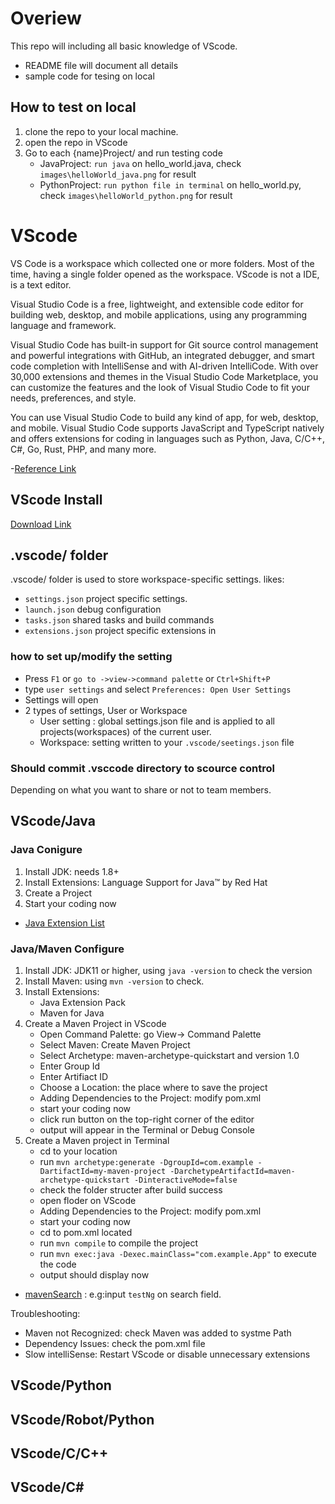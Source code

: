 # Overiew
This repo will including all basic knowledge of VScode. 
- README file will document all details
- sample code for tesing on local
## How to test on local
1. clone the repo to your local machine.
2. open the repo in VScode
3. Go to each {name}Project/ and run testing code
    * JavaProject: `run java` on hello_world.java, check `images\helloWorld_java.png` for result
    * PythonProject: `run python file in terminal` on hello_world.py, check `images\helloWorld_python.png` for result
# VScode
VS Code is a workspace which collected one or more folders. Most of the time, having a single folder opened as the workspace. VScode is not a IDE, is a text editor.

Visual Studio Code is a free, lightweight, and extensible code editor for building web, desktop, and mobile applications, using any programming language and framework.

Visual Studio Code has built-in support for Git source control management and powerful integrations with GitHub, an integrated debugger, and smart code completion with IntelliSense and with AI-driven IntelliCode. With over 30,000 extensions and themes in the Visual Studio Code Marketplace, you can customize the features and the look of Visual Studio Code to fit your needs, preferences, and style.

You can use Visual Studio Code to build any kind of app, for web, desktop, and mobile. Visual Studio Code supports JavaScript and TypeScript natively and offers extensions for coding in languages such as Python, Java, C/C++, C#, Go, Rust, PHP, and many more.

-[Reference Link](https://apps.microsoft.com/detail/xp9khm4bk9fz7q?hl=en-US&gl=US)

## VScode Install
[Download Link](https://code.visualstudio.com/download)

## .vscode/ folder
.vscode/ folder is used to store workspace-specific settings. likes:
- `settings.json` project specific settings. 
- `launch.json` debug configuration
- `tasks.json` shared tasks and build commands
- `extensions.json` project specific extensions in
### how to set up/modify the setting
- Press `F1` or `go to ->view->command palette` or `Ctrl+Shift+P`
- type `user settings` and select `Preferences: Open User Settings`
- Settings will open
- 2 types of settings, User or Workspace
    - User setting : global settings.json file and is applied to all projects(workspaces) of the current user.
    - Workspace: setting written to your `.vscode/seetings.json` file 
### Should commit .vsccode directory to scource control
Depending on what you want to share or not to team members.




## VScode/Java
### Java Conigure
1. Install JDK: needs 1.8+
2. Install Extensions: Language Support for Java™ by Red Hat
3. Create a Project
4. Start your coding now
- [Java Extension List](https://code.visualstudio.com/docs/java/extensions)

### Java/Maven Configure
1. Install JDK: JDK11 or higher, using `java -version` to check the version
2. Install Maven: using `mvn -version` to check.
3. Install Extensions:
    * Java Extension Pack
    * Maven for Java
4. Create a Maven Project in VScode
    - Open Command Palette: go View-> Command Palette
    - Select Maven: Create Maven Project
    - Select Archetype: maven-archetype-quickstart and version 1.0
    - Enter Group Id
    - Enter Artifiact ID
    - Choose a Location: the place where to save the project
    - Adding Dependencies to the Project: modify pom.xml
    - start your coding now
    - click run button on the top-right corner of the editor
    - output will appear in the Terminal or Debug Console
5. Create a Maven project in Terminal
    - cd to your location
    - run `mvn archetype:generate -DgroupId=com.example -DartifactId=my-maven-project -DarchetypeArtifactId=maven-archetype-quickstart -DinteractiveMode=false`
    - check the folder structer after build success
    - open floder on VScode
    - Adding Dependencies to the Project: modify pom.xml
    - start your coding now
    - cd to pom.xml located
    - run `mvn compile` to compile the project
    - run `mvn exec:java -Dexec.mainClass="com.example.App"` to execute the code
    - output should display now

* [mavenSearch](https://mvnrepository.com/) : e.g:input `testNg` on search field.

Troubleshooting:
- Maven not Recognized: check Maven was added to systme Path
- Dependency Issues: check the pom.xml file
- Slow intelliSense: Restart VScode or disable unnecessary extensions

## VScode/Python

## VScode/Robot/Python

## VScode/C/C++

## VScode/C#

